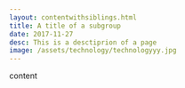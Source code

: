 ```yaml
---
layout: contentwithsiblings.html
title: A title of a subgroup
date: 2017-11-27
desc: This is a desctiprion of a page
image: /assets/technology/technologyyy.jpg
---
```


content
